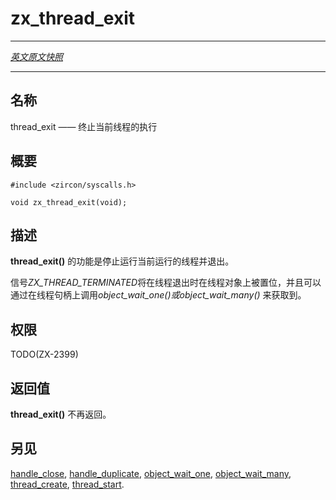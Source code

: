 # zx_thread_exit
---

[*英文原文快照*](https://github.com/fuchsia-mirror/zircon/blob/91786394a9cbb7b5ddd922ec761629eecd942203/docs/syscalls/thread_exit.md)

---
<!-- ## NAME -->
## 名称

<!-- thread_exit - terminate the current running thread -->
thread_exit —— 终止当前线程的执行

<!-- ## SYNOPSIS -->
## 概要

```
#include <zircon/syscalls.h>

void zx_thread_exit(void);

```

<!-- ## DESCRIPTION -->
## 描述

<!-- **thread_exit**() causes the currently running thread to cease
running and exit. -->
**thread_exit()** 的功能是停止运行当前运行的线程并退出。

<!-- The signal *ZX_THREAD_TERMINATED* will be assserted on the thread
object upon exit and may be observed via *object_wait_one*()
or *object_wait_many*() on a handle to the thread. -->
信号*ZX_THREAD_TERMINATED*将在线程退出时在线程对象上被置位，并且可以通过在线程句柄上调用*object_wait_one()*或*object_wait_many()* 来获取到。

<!-- ## RIGHTS -->
## 权限

TODO(ZX-2399)

<!-- ## RETURN VALUE -->
## 返回值

<!-- **thread_exit**() does not return. -->
**thread_exit()** 不再返回。
<!-- ## SEE ALSO -->
## 另见

[handle_close](handle_close.md),
[handle_duplicate](handle_duplicate.md),
[object_wait_one](object_wait_one.md),
[object_wait_many](object_wait_many.md),
[thread_create](thread_create.md),
[thread_start](thread_start.md).